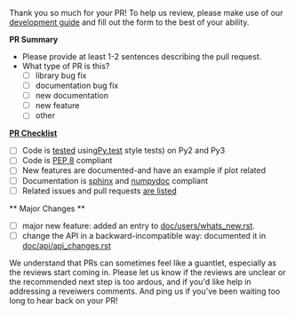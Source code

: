 Thank you so much for your PR! To help us review, please make use of our 
[development guide](http://matplotlib.org/devdocs/devel/coding_guide.html#documentation) and fill out the form to the best of your ability. 

**PR Summary**

- Please provide at least 1-2 sentences describing the pull request. 
- What type of PR is this?
    - [ ] library bug fix 
    - [ ] documentation bug fix
    - [ ] new documentation
    - [ ] new feature
    - [ ] other

**[PR Checklist](http://matplotlib.org/devel/coding_guide.html#pull-request-checklist)**
- [ ] Code is [tested](http://matplotlib.org/devel/testing.html#testing) using[Py.test](https://docs.pytest.org/en/latest/) style tests) on Py2 and Py3
- [ ] Code is [PEP 8](https://www.python.org/dev/peps/pep-0008/) compliant 
- [ ] New features are documented-and have an example if plot related
- [ ] Documentation is [sphinx](http://matplotlib.org/devdocs/devel/documenting_mpl.html) and [numpydoc](https://github.com/numpy/numpy/blob/master/doc/HOWTO_DOCUMENT.rst.txt) compliant
- [ ] Related issues and pull requests [are listed](https://help.github.com/articles/autolinked-references-and-urls/)

** Major Changes **
- [ ] major new feature: added an entry to [doc/users/whats_new.rst](../doc/users/whats_new).
- [ ] change the API in a backward-incompatible way: documented it in [doc/api/api_changes.rst](../doc/api/api_changes)

We understand that PRs can sometimes feel like a guantlet, especially as the reviews start coming in. Please let us know 
if the reviews are unclear or the recommended next step is too ardous, and if you'd like help in addressing a reveiwers 
comments. And ping us if you've been waiting too long to hear back on your PR!
